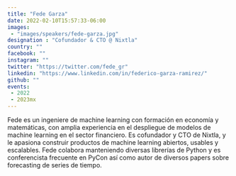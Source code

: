 ```yaml
---
title: "Fede Garza"
date: 2022-02-10T15:57:33-06:00
images:
 - "images/speakers/fede-garza.jpg"
designation : "Cofundador & CTO @ Nixtla"
country: ""
facebook: ""
instagram: ""
twitter: "https://twitter.com/fede_gr"
linkedin: "https://www.linkedin.com/in/federico-garza-ramirez/"
github: ""
events:
 - 2022
 - 2023mx
---
```


Fede es un ingeniere de machine learning con formación en economía y matemáticas, con amplia experiencia en el despliegue de modelos de machine learning en el sector financiero. Es cofundador y CTO de Nixtla, y le apasiona construir productos de machine learning abiertos, usables y escalables. Fede colabora manteniendo diversas librerías de Python y es conferencista frecuente en PyCon así como autor de diversos papers sobre forecasting de series de tiempo.

